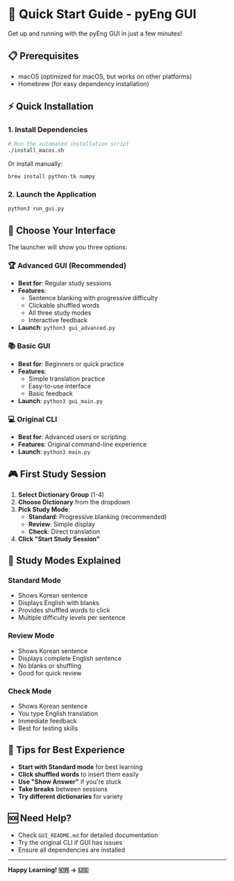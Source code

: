# 🚀 Quick Start Guide - pyEng GUI

Get up and running with the pyEng GUI in just a few minutes!

## 📋 Prerequisites

- macOS (optimized for macOS, but works on other platforms)
- Homebrew (for easy dependency installation)

## ⚡ Quick Installation

### 1. Install Dependencies
```bash
# Run the automated installation script
./install_macos.sh
```

Or install manually:
```bash
brew install python-tk numpy
```

### 2. Launch the Application
```bash
python3 run_gui.py
```

## 🎯 Choose Your Interface

The launcher will show you three options:

### 🏆 Advanced GUI (Recommended)
- **Best for**: Regular study sessions
- **Features**: 
  - Sentence blanking with progressive difficulty
  - Clickable shuffled words
  - All three study modes
  - Interactive feedback
- **Launch**: `python3 gui_advanced.py`

### 📚 Basic GUI
- **Best for**: Beginners or quick practice
- **Features**:
  - Simple translation practice
  - Easy-to-use interface
  - Basic feedback
- **Launch**: `python3 gui_main.py`

### 💻 Original CLI
- **Best for**: Advanced users or scripting
- **Features**: Original command-line experience
- **Launch**: `python3 main.py`

## 🎮 First Study Session

1. **Select Dictionary Group** (1-4)
2. **Choose Dictionary** from the dropdown
3. **Pick Study Mode**:
   - **Standard**: Progressive blanking (recommended)
   - **Review**: Simple display
   - **Check**: Direct translation
4. **Click "Start Study Session"**

## 📖 Study Modes Explained

### Standard Mode
- Shows Korean sentence
- Displays English with blanks
- Provides shuffled words to click
- Multiple difficulty levels per sentence

### Review Mode
- Shows Korean sentence
- Displays complete English sentence
- No blanks or shuffling
- Good for quick review

### Check Mode
- Shows Korean sentence
- You type English translation
- Immediate feedback
- Best for testing skills

## 🎯 Tips for Best Experience

- **Start with Standard mode** for best learning
- **Click shuffled words** to insert them easily
- **Use "Show Answer"** if you're stuck
- **Take breaks** between sessions
- **Try different dictionaries** for variety

## 🆘 Need Help?

- Check `GUI_README.md` for detailed documentation
- Try the original CLI if GUI has issues
- Ensure all dependencies are installed

---

**Happy Learning! 🇰🇷 → 🇺🇸** 